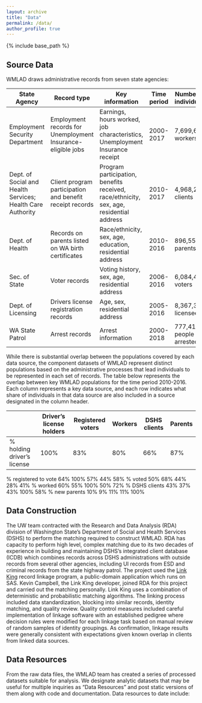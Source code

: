 ```yaml
---
layout: archive
title: "Data"
permalink: /data/
author_profile: true
---
```


{% include base_path %}

## Source Data

WMLAD draws administrative records from seven state agencies:

| State Agency | Record type | Key information | Time period | Number of individuals |
|---|---|---|---|---|
| Employment Security Department | Employment records for Unemployment Insurance-eligible jobs | Earnings, hours worked, job characteristics, Unemployment Insurance receipt | 2000-2017 | 7,699,646 workers |
| Dept. of Social and Health Services; Health Care Authority | Client program participation and benefit receipt records | Program participation, benefits received, race/ethnicity, sex, age, residential address | 2010-2017 | 4,968,258 clients |
| Dept. of Health | Records on parents listed on WA birth certificates | Race/ethnicity, sex, age, education, residential address | 2010-2016 | 896,558 parents |
| Sec. of State | Voter records | Voting history, sex, age, residential address | 2006-2016 | 6,084,439 voters |
| Dept. of Licensing | Drivers license registration records | Age, sex, residential address | 2005-2016 | 8,367,317 licensees |
| WA State Patrol | Arrest records | Arrest information | 2000-2018 | 777,416 people arrested |


While there is substantial overlap between the populations covered by each data source, the component datasets of WMLAD represent distinct populations based on the administrative processes that lead individuals to be represented in each set of records. The table below represents the overlap between key WMLAD populations for the time period 2010-2016. Each column represents a key data source, and each row indicates what share of individuals in that data source are also included in a source designated in the column header.



| |Driver’s license holders | Registered voters | Workers | DSHS clients | Parents |
|---|---|---|---|---|---|
| % holding driver’s license | 100% | 83% | 80% | 66%| 87% |

% registered to vote
64% 
100%
57%
44%
58%
% voted
50%
68%
44%
28%
41%
% worked
60%
55%
100%
50%
72%
% DSHS clients
43%
37%
43% 
100%
58%
% new parents
10%
9% 
11%
11%
100%



## Data Construction

The UW team contracted with the Research and Data Analysis (RDA) division of Washington State’s Department of Social and Health Services (DSHS) to perform the matching required to construct WMLAD.  RDA has capacity to perform high level, complex matching due to its two decades of experience in building and maintaining DSHS’s integrated client database (ICDB) which combines records across DSHS administrations with outside records from several other agencies, including UI records from ESD and criminal records from the state highway patrol. The project used the [Link King](http://the-link-king.party/) record linkage program, a public-domain application which runs on SAS. Kevin Campbell, the Link King developer, joined RDA for this project and carried out the matching personally. Link King uses a combination of deterministic and probabilistic matching algorithms. The linking process included data standardization, blocking into similar records, identity matching, and quality review. Quality control measures included careful implementation of linkage software with an established pedigree where decision rules were modified for each linkage task based on manual review of random samples of identity groupings. As confirmation, linkage results were generally consistent with expectations given known overlap in clients from linked data sources.


## Data Resources

From the raw data files, the WMLAD team has created a series of processed datasets suitable for analysis. We designate analytic datasets that may be useful for multiple inquiries as “Data Resources” and post static versions of them along with code and documentation.  Data resources to date include:



